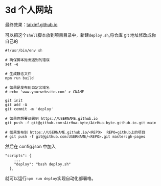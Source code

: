 # 3d 个人网站

最终效果：[taixinf.github.io](taixinf.github.io)

可以把这个`shell`脚本放到项目目录中，新建`deploy.sh`,将仓库 git 地址修改成你自己的

```shell
#!/usr/bin/env sh

# 确保脚本抛出遇到的错误
set -e

# 生成静态文件
npm run build

# 如果是发布到自定义域名
# echo 'www.yourwebsite.com' > CNAME

git init
git add -A
git commit -m 'deploy'

# 如果你想要部署到 https://USERNAME.github.io
git push -f git@github.com:AirHua-byte/AirHua-byte.github.io.git main

# 如果发布到 https://USERNAME.github.io/<REPO>  REPO=github上的项目
# git push -f git@github.com:USERNAME/<REPO>.git master:gh-pages

```

然后在 config.json 中加入

```
"scripts": {
	...
    "deploy": "bash deploy.sh"
  },
```

就可以运行`npm run deploy`实现自动化部署咯。
